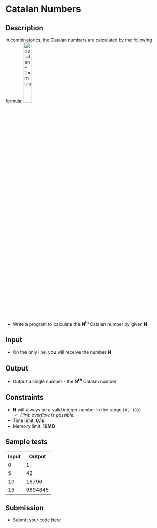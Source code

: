 # Catalan Numbers

## Description
In combinatorics, the Catalan numbers are calculated by the following formula:
<img src="https://cloud.githubusercontent.com/assets/3619393/5626137/d7ec8bc2-958f-11e4-9787-f6c386847c81.png" alt="catalan-formula" style="width: 22%" />
  - Write a program to calculate the **N<sup>th</sup>** Catalan number by given **N**

## Input
- On the only line, you will receive the number **N**

## Output
- Output a single number - the **N<sup>th</sup>** Catalan number

## Constraints
- **N** will always be a valid integer number in the range `[0, 100]`
  - _Hint: overflow is possible._
- Time limit: **0.1s**
- Memory limit: **16MB**

## Sample tests

|     Input      |     Output     |
|----------------|----------------|
| 0              | 1              |
| 5              | 42             |
| 10             | 16796          |
| 15             | 9694845        |

## Submission
- Submit your code [here](http://bgcoder.com/Contests/Compete/Index/312#7)
